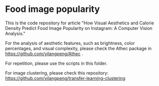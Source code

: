 # Food image popularity

This is the code repository for article "How Visual Aesthetics and Calorie Density Predict Food Image Popularity on Instagram: A Computer Vision Analysis."

For the analysis of aesthetic features, such as brightness, color percentages, and visual complexity, please check the Athec package in https://github.com/yilangpeng/Athec . 

For repetition, please use the scripts in this folder.

For image clustering, please check this repository: https://github.com/yilangpeng/transfer-learning-clustering




